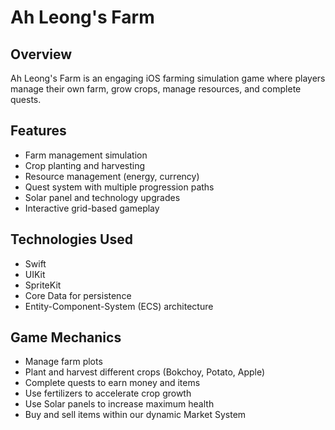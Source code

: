 # Ah Leong's Farm

## Overview
Ah Leong's Farm is an engaging iOS farming simulation game where players manage their own farm, grow crops, manage resources, and complete quests.

## Features
- Farm management simulation
- Crop planting and harvesting
- Resource management (energy, currency)
- Quest system with multiple progression paths
- Solar panel and technology upgrades
- Interactive grid-based gameplay

## Technologies Used
- Swift
- UIKit
- SpriteKit
- Core Data for persistence
- Entity-Component-System (ECS) architecture

## Game Mechanics
- Manage farm plots
- Plant and harvest different crops (Bokchoy, Potato, Apple)
- Complete quests to earn money and items
- Use fertilizers to accelerate crop growth
- Use Solar panels to increase maximum health
- Buy and sell items within our dynamic Market System
